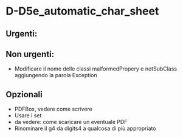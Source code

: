 # D-D5e_automatic_char_sheet

## Urgenti:

## Non urgenti:
* Modificare il nome delle classi malformedPropery e notSubClass aggiungendo la parola Exception

## Opzionali
* PDFBox, vedere come scrivere
* Usare i set
* da vedere: come scaricare un eventuale PDF
* Rinominare il g4 da digits4 a qualcosa di più appropriato
